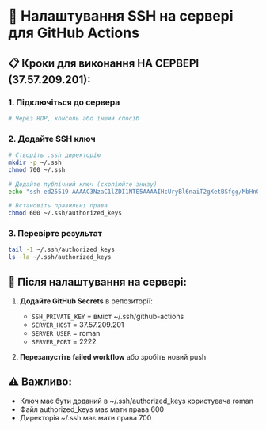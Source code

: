 # 🚀 Налаштування SSH на сервері для GitHub Actions

## 📋 Кроки для виконання НА СЕРВЕРІ (37.57.209.201):

### 1. Підключіться до сервера
```bash
# Через RDP, консоль або інший спосіб
```

### 2. Додайте SSH ключ
```bash
# Створіть .ssh директорію
mkdir -p ~/.ssh
chmod 700 ~/.ssh

# Додайте публічний ключ (скопіюйте знизу)
echo "ssh-ed25519 AAAAC3NzaC1lZDI1NTE5AAAAIHcUryBl6naiT2gXetBSfgg/MbHnOU+l4IdODyCg8txD github-actions@telegram-bot" >> ~/.ssh/authorized_keys

# Встановіть правильні права
chmod 600 ~/.ssh/authorized_keys
```

### 3. Перевірте результат
```bash
tail -1 ~/.ssh/authorized_keys
ls -la ~/.ssh/authorized_keys
```

## 🎯 Після налаштування на сервері:

1. **Додайте GitHub Secrets** в репозиторії:
   - `SSH_PRIVATE_KEY` = вміст ~/.ssh/github-actions
   - `SERVER_HOST` = 37.57.209.201
   - `SERVER_USER` = roman
   - `SERVER_PORT` = 2222

2. **Перезапустіть failed workflow** або зробіть новий push

## ⚠️ Важливо:
- Ключ має бути доданий в ~/.ssh/authorized_keys користувача roman
- Файл authorized_keys має мати права 600
- Директорія ~/.ssh має мати права 700
